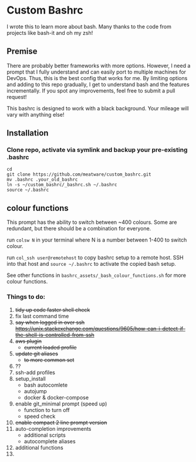 # Custom Bashrc
I wrote this to learn more about bash. Many thanks to the code from projects like bash-it and oh my zsh!

## Premise

There are probably better frameworks with more options. However, I need a prompt that I fully understand and can easily port to multiple machines for DevOps. Thus, this is the best config that works for me. By limiting options and adding to this repo gradually, I get to understand bash and the features incrementally. If you spot any improvements, feel free to submit a pull request!

This bashrc is designed to work with a black background. Your mileage will vary with anything else!

## Installation

### Clone repo, activate via symlink and backup your pre-existing .bashrc
```
cd
git clone https://github.com/meatware/custom_bashrc.git
mv .bashrc .your_old_bashrc
ln -s ~/custom_bashrc/_bashrc.sh ~/.bashrc
source ~/.bashrc
```

## colour functions
This prompt has the ability to switch between ~400 colours. Some are redundant, but there should be a combination for everyone.

run `colsw N` in your terminal where N is a number between 1-400 to switch colour.

run `col_ssh user@remotehost` to copy bashrc setup to a remote host. SSH into that host and `source ~/.bashrc` to activate the copied bash setup.

See other functions in `bashrc_assets/_bash_colour_functions.sh` for more colour functions.


### Things to do:
1. ~~tidy up code faster shell check~~
2. fix last command time
3. ~~say when logged in over ssh
https://unix.stackexchange.com/questions/9605/how-can-i-detect-if-the-shell-is-controlled-from-ssh~~
4. ~~aws plugin~~
    - ~~current loaded profile~~
5. ~~update git aliases~~
    - ~~to more common set~~
6. ??
7. ssh-add profiles
8. setup_install
    - bash autocomlete
    - autojump
    - docker & docker-compose
9. enable git_minimal prompt (speed up)
    - function to turn off
    - speed check
10. ~~enable compact 2 line prompt version~~
11. auto-completion improvements
    - additional scripts
    - autocomplete aliases
12. additional functions
13. 




